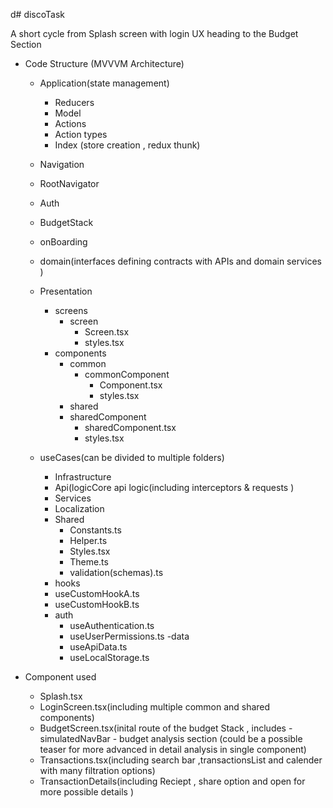 d# discoTask

A short cycle from Splash screen with login UX heading to the Budget Section

-  Code Structure (MVVVM Architecture)
    -  Application(state management)
        - Reducers 
        - Model
        - Actions
        - Action types
        - Index (store creation , redux thunk)
  
    -  Navigation 
      - RootNavigator
      - Auth
      - BudgetStack 
      - onBoarding
       
    - domain(interfaces defining contracts with APIs and domain services )
       
    - Presentation
      - screens
        - screen
          - Screen.tsx
          - styles.tsx 
      - components 
        - common
          - commonComponent
            - Component.tsx
            - styles.tsx   
        -  shared
          - sharedComponent
            - sharedComponent.tsx
            - styles.tsx
            
    - useCases(can be divided to multiple folders)
      -  Infrastructure
        - Api(logicCore api logic(including interceptors & requests )
        - Services 
        - Localization
      - Shared
        - Constants.ts 
        - Helper.ts
        - Styles.tsx
        - Theme.ts
        - validation(schemas).ts 
      - hooks
       - useCustomHookA.ts
       - useCustomHookB.ts
       - auth
          - useAuthentication.ts
          - useUserPermissions.ts
       -data
          - useApiData.ts
          - useLocalStorage.ts 


  - Component used
    - Splash.tsx
    - LoginScreen.tsx(including multiple common and shared components)
    - BudgetScreen.tsx(inital route of the budget Stack , includes 
          - simulatedNavBar
          - budget analysis section (could be a possible teaser for more advanced in detail analysis in single component) 
    - Transactions.tsx(including search bar  ,transactionsList and calender with many filtration options)
    - TransactionDetails(including Reciept , share option and open for more possible details )
  

